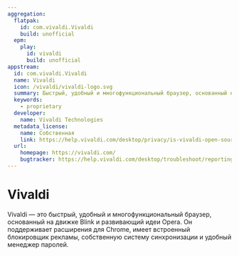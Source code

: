 ```yaml
---
aggregation:
  flatpak:
    id: com.vivaldi.Vivaldi
    build: unofficial
  epm:
    play:
      id: vivaldi
      build: unofficial
appstream:
  id: com.vivaldi.Vivaldi
  name: Vivaldi
  icon: /vivaldi/vivaldi-logo.svg
  summary: Быстрый, удобный и многофункциональный браузер, основанный на движке Blink и развивающий идеи Opera.
  keywords:
    - proprietary
  developer:
    name: Vivaldi Technologies
  metadata_license:
    name: Собственная
    link: https://help.vivaldi.com/desktop/privacy/is-vivaldi-open-source/
  url:
    homepage: https://vivaldi.com/
    bugtracker: https://help.vivaldi.com/desktop/troubleshoot/reporting-a-bug-in-vivaldi/
---
```


# Vivaldi

Vivaldi — это быстрый, удобный и многофункциональный браузер, основанный на движке Blink и развивающий идеи Opera. Он поддерживает расширения для Chrome, имеет встроенный блокировщик рекламы, собственную систему синхронизации и удобный менеджер паролей.

<!--@include: @ru/apps/.parts/install/content-flatpak.md-->
<!--@include: @ru/apps/.parts/install/content-epm-play.md-->
